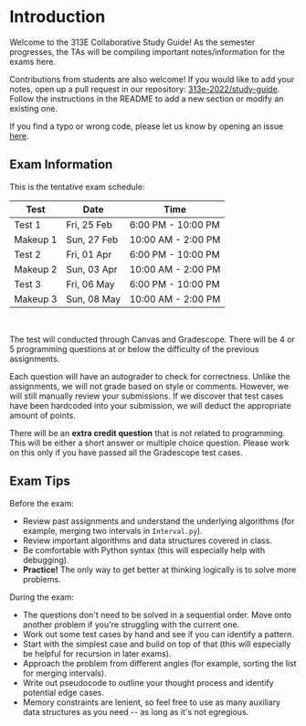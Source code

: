 # Introduction
Welcome to the 313E Collaborative Study Guide! As the semester progresses, the TAs will be compiling important notes/information
for the exams here.

Contributions from students are also welcome! If you would like to add your notes, open up a pull request in our repository:
[313e-2022/study-guide](https://github.com/cs313e-2022/study-guide). Follow the instructions in the README to add a new section
or modify an existing one.

If you find a typo or wrong code, please let us know by opening an issue [here](https://github.com/cs313e-2022/study-guide/issues).
## Exam Information

This is the tentative exam schedule:

| Test     | Date        | Time               |
|----------|-------------|--------------------|
| Test 1   | Fri, 25 Feb | 6:00 PM - 10:00 PM |
| Makeup 1 | Sun, 27 Feb | 10:00 AM - 2:00 PM |
| Test 2   | Fri, 01 Apr | 6:00 PM - 10:00 PM |
| Makeup 2 | Sun, 03 Apr | 10:00 AM - 2:00 PM |
| Test 3   | Fri, 06 May | 6:00 PM - 10:00 PM |
| Makeup 3 | Sun, 08 May | 10:00 AM - 2:00 PM |

<br/>

The test will conducted through Canvas and Gradescope. There will be 4 or 5 programming
questions at or below the difficulty of the previous assignments.

Each question will have an autograder to check for correctness. 
Unlike the assignments, we will not grade based on style or comments. 
However, we will still manually review your submissions. If we discover that 
test cases have been hardcoded into your submission, we will deduct the appropriate amount
of points.

There will be an **extra credit question** that is not related to programming. This will be
either a short answer or multiple choice question. Please work on this only if you have passed
all the Gradescope test cases.

## Exam Tips  

Before the exam:

- Review past assignments and understand the underlying algorithms (for example, merging two intervals in `Interval.py`).
- Review important algorithms and data structures covered in class.
- Be comfortable with Python syntax (this will especially help with debugging).
- **Practice!** The only way to get better at thinking logically is to solve more problems.

During the exam:

- The questions don't need to be solved in a sequential order. Move onto another problem if you're struggling with the current one.
- Work out some test cases by hand and see if you can identify a pattern.
- Start with the simplest case and build on top of that (this will especially be helpful for recursion in later exams).
- Approach the problem from different angles (for example, sorting the list for merging intervals).
- Write out pseudocode to outline your thought process and identify potential edge cases.
- Memory constraints are lenient, so feel free to use as many auxiliary data structures as you need -- as long as it's not egregious.

